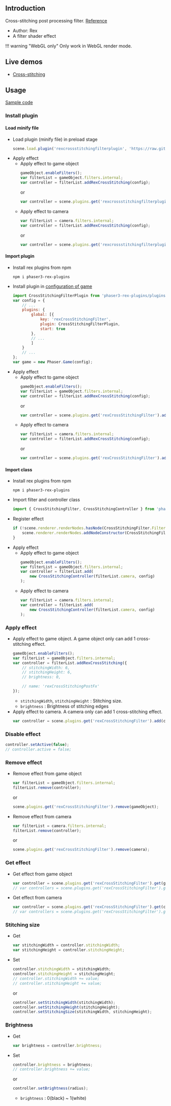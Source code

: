 ## Introduction

Cross-stitching post processing filter. [Reference](https://www.geeks3d.com/20110408/cross-stitching-post-processing-shader-glsl-filter-geexlab-pixel-bender/)

- Author: Rex
- A filter shader effect

!!! warning "WebGL only"
    Only work in WebGL render mode.

## Live demos

- [Cross-stitching](https://codepen.io/rexrainbow/pen/XWMEdYz)

## Usage

[Sample code](https://github.com/rexrainbow/phaser3-rex-notes/tree/master/examples/shader-crossstitching)

### Install plugin

#### Load minify file

- Load plugin (minify file) in preload stage
    ```javascript
    scene.load.plugin('rexcrossstitchingfilterplugin', 'https://raw.githubusercontent.com/rexrainbow/phaser3-rex-notes/master/dist/rexcrossstitchingfilterplugin.min.js', true);
    ```
- Apply effect
    - Apply effect to game object
        ```javascript
        gameObject.enableFilters();
        var filterList = gameObject.filters.internal;
        var controller = filterList.addRexCrossStitching(config);
        ```
        or
        ```javascript
        var controller = scene.plugins.get('rexcrossstitchingfilterplugin').add(gameObject, config);
        ```
    - Apply effect to camera
        ```javascript
        var filterList = camera.filters.internal;
        var controller = filterList.addRexCrossStitching(config);
        ```
        or
        ```javascript
        var controller = scene.plugins.get('rexcrossstitchingfilterplugin').add(camera, config);
        ```

#### Import plugin

- Install rex plugins from npm
    ```
    npm i phaser3-rex-plugins
    ```
- Install plugin in [configuration of game](game.md#configuration)
    ```javascript
    import CrossStitchingFilterPlugin from 'phaser3-rex-plugins/plugins/crossstitchingfilter-plugin.js';
    var config = {
        // ...
        plugins: {
            global: [{
                key: 'rexCrossStitchingFilter',
                plugin: CrossStitchingFilterPlugin,
                start: true
            },
            // ...
            ]
        }
        // ...
    };
    var game = new Phaser.Game(config);
    ```
- Apply effect
    - Apply effect to game object
        ```javascript
        gameObject.enableFilters();
        var filterList = gameObject.filters.internal;
        var controller = filterList.addRexCrossStitching(config);
        ```
        or
        ```javascript
        var controller = scene.plugins.get('rexCrossStitchingFilter').add(gameObject, config);
        ```
    - Apply effect to camera
        ```javascript
        var filterList = camera.filters.internal;
        var controller = filterList.addRexCrossStitching(config);
        ```
        or
        ```javascript
        var controller = scene.plugins.get('rexCrossStitchingFilter').add(camera, config);
        ```

#### Import class

- Install rex plugins from npm
    ```
    npm i phaser3-rex-plugins
    ```
- Import filter and controller class
    ```javascript
    import { CrossStitchingFilter, CrossStitchingController } from 'phaser3-rex-plugins/plugins/crossstitchingfilter.js';
    ```
- Register effect
    ```js
    if (!scene.renderer.renderNodes.hasNode(CrossStitchingFilter.FilterName)) {
        scene.renderer.renderNodes.addNodeConstructor(CrossStitchingFilter.FilterName, CrossStitchingFilter);
    }
    ```
- Apply effect
    - Apply effect to game object
        ```javascript
        gameObject.enableFilters();
        var filterList = gameObject.filters.internal;
        var controller = filterList.add(
            new CrossStitchingController(filterList.camera, config)
        );
        ```
    - Apply effect to camera
        ```javascript
        var filterList = camera.filters.internal;
        var controller = filterList.add(
            new CrossStitchingController(filterList.camera, config)
        );
        ```

### Apply effect

- Apply effect to game object. A game object only can add 1 cross-stitching effect.
    ```javascript
    gameObject.enableFilters();
    var filterList = gameObject.filters.internal;
    var controller = filterList.addRexCrossStitching({
        // stitchingWidth: 6,
        // stitchingHeight: 6,
        // brightness: 0,

        // name: 'rexCrossStitchingPostFx'
    });
    ```
    - `stitchingWidth`, `stitchingHeight` : Stitching size.
    - `brightness` : Brightness of stitching edges
- Apply effect to camera. A camera only can add 1 cross-stitching effect.
    ```javascript
    var controller = scene.plugins.get('rexCrossStitchingFilter').add(camera, config);
    ```

### Disable effect

```javascript
controller.setActive(false);
// controller.active = false;
```

### Remove effect

- Remove effect from game object
    ```javascript
    var filterList = gameObject.filters.internal;
    filterList.remove(controller);
    ```
    or
    ```javascript
    scene.plugins.get('rexCrossStitchingFilter').remove(gameObject);
    ```
- Remove effect from camera
    ```javascript
    var filterList = camera.filters.internal;
    filterList.remove(controller);
    ```
    or
    ```javascript
    scene.plugins.get('rexCrossStitchingFilter').remove(camera);
    ```

### Get effect

- Get effect from game object
    ```javascript
    var controller = scene.plugins.get('rexCrossStitchingFilter').get(gameObject)[0];
    // var controllers = scene.plugins.get('rexCrossStitchingFilter').get(gameObject);
    ```
- Get effect from camera
    ```javascript
    var controller = scene.plugins.get('rexCrossStitchingFilter').get(camera)[0];
    // var controllers = scene.plugins.get('rexCrossStitchingFilter').get(camera);
    ```

### Stitching size

- Get
    ```javascript
    var stitchingWidth = controller.stitchingWidth;
    var stitchingHeight = controller.stitchingHeight;
    ```
- Set
    ```javascript
    controller.stitchingWidth = stitchingWidth;
    controller.stitchingHeight = stitchingHeight;
    // controller.stitchingWidth += value;
    // controller.stitchingHeight += value;
    ```
    or
    ```javascript
    controller.setStitchingWidth(stitchingWidth);
    controller.setStitchingHeight(stitchingHeight);
    controller.setStitchingSize(stitchingWidth, stitchingHeight);
    ```

### Brightness

- Get
    ```javascript
    var brightness = controller.brightness;
    ```
- Set
    ```javascript
    controller.brightness = brightness;
    // controller.brightness += value;
    ```
    or
    ```javascript
    controller.setBrightness(radius);
    ```
    - `brightness` : 0(black) ~ 1(white)
